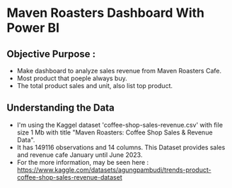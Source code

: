 # Maven Roasters Dashboard With Power BI 

## Objective Purpose :

* Make dashboard to analyze sales revenue from Maven Roasters Cafe.
* Most product that poeple always buy.
* The total product sales and unit, also list top product.

## Understanding the Data
* I'm using the Kaggel dataset 'coffee-shop-sales-revenue.csv' with file size 1 Mb with title "Maven Roasters: Coffee Shop Sales & Revenue Data".
* It has 149116 observations and 14 columns. This Dataset provides sales and revenue cafe January until June 2023.
* For the more information, may be seen here : https://www.kaggle.com/datasets/agungpambudi/trends-product-coffee-shop-sales-revenue-dataset

